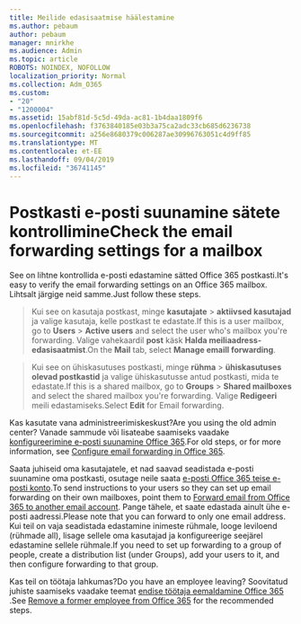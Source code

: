```yaml
---
title: Meilide edasisaatmise häälestamine
ms.author: pebaum
author: pebaum
manager: mnirkhe
ms.audience: Admin
ms.topic: article
ROBOTS: NOINDEX, NOFOLLOW
localization_priority: Normal
ms.collection: Adm_O365
ms.custom:
- "20"
- "1200004"
ms.assetid: 15abf81d-5c5d-49da-ac81-1b4daa1809f6
ms.openlocfilehash: f3763840185e03b3a75ca2adc33cb685d6236738
ms.sourcegitcommit: a256e8680379c006287ae30996763051c4d9ff85
ms.translationtype: MT
ms.contentlocale: et-EE
ms.lasthandoff: 09/04/2019
ms.locfileid: "36741145"
---
```

# <a name="check-the-email-forwarding-settings-for-a-mailbox"></a><span data-ttu-id="20c9a-102">Postkasti e-posti suunamine sätete kontrollimine</span><span class="sxs-lookup"><span data-stu-id="20c9a-102">Check the email forwarding settings for a mailbox</span></span>

<span data-ttu-id="20c9a-103">See on lihtne kontrollida e-posti edastamine sätted Office 365 postkasti.</span><span class="sxs-lookup"><span data-stu-id="20c9a-103">It's easy to verify the email forwarding settings on an Office 365 mailbox.</span></span> <span data-ttu-id="20c9a-104">Lihtsalt järgige neid samme.</span><span class="sxs-lookup"><span data-stu-id="20c9a-104">Just follow these steps.</span></span>
  
> <span data-ttu-id="20c9a-105">Kui see on kasutaja postkast, minge **kasutajate** \> **aktiivsed kasutajad** ja valige kasutaja, kelle postkast te edastate.</span><span class="sxs-lookup"><span data-stu-id="20c9a-105">If this is a user mailbox, go to **Users** \> **Active users** and select the user who's mailbox you're forwarding.</span></span> <span data-ttu-id="20c9a-106">Valige vahekaardil **post** käsk **Halda meiliaadress-edasisaatmist**.</span><span class="sxs-lookup"><span data-stu-id="20c9a-106">On the **Mail** tab, select **Manage emaill forwarding**.</span></span>
    
> <span data-ttu-id="20c9a-107">Kui see on ühiskasutuses postkasti, minge **rühma** \> **ühiskasutuses olevad postkastid** ja valige ühiskasutusse antud postkasti, mida te edastate.</span><span class="sxs-lookup"><span data-stu-id="20c9a-107">If this is a shared mailbox, go to **Groups** \> **Shared mailboxes** and select the shared mailbox you're forwarding.</span></span> <span data-ttu-id="20c9a-108">Valige **Redigeeri** meili edastamiseks.</span><span class="sxs-lookup"><span data-stu-id="20c9a-108">Select **Edit** for Email forwarding.</span></span>

<span data-ttu-id="20c9a-109">Kas kasutate vana administreerimiskeskust?</span><span class="sxs-lookup"><span data-stu-id="20c9a-109">Are you using the old admin center?</span></span> <span data-ttu-id="20c9a-110">Vanade sammude või lisateabe saamiseks vaadake [konfigureerimine e-posti suunamine Office 365](https://docs.microsoft.com/office365/admin/email/configure-email-forwarding).</span><span class="sxs-lookup"><span data-stu-id="20c9a-110">For old steps, or for more information, see [Configure email forwarding in Office 365](https://docs.microsoft.com/office365/admin/email/configure-email-forwarding).</span></span>
  
<span data-ttu-id="20c9a-111">Saata juhiseid oma kasutajatele, et nad saavad seadistada e-posti suunamine oma postkasti, osutage neile saata [e-posti Office 365 teise e-posti konto](https://support.office.com/article/Forward-email-from-Office-365-to-another-email-account-1ed4ee1e-74f8-4f53-a174-86b748ff6a0e).</span><span class="sxs-lookup"><span data-stu-id="20c9a-111">To send instructions to your users so they can set up email forwarding on their own mailboxes, point them to [Forward email from Office 365 to another email account](https://support.office.com/article/Forward-email-from-Office-365-to-another-email-account-1ed4ee1e-74f8-4f53-a174-86b748ff6a0e).</span></span> <span data-ttu-id="20c9a-112">Pange tähele, et saate edastada ainult ühe e-posti aadressi.</span><span class="sxs-lookup"><span data-stu-id="20c9a-112">Please note that you can forward to only one email address.</span></span> <span data-ttu-id="20c9a-113">Kui teil on vaja seadistada edastamine inimeste rühmale, looge leviloend (rühmade all), lisage sellele oma kasutajad ja konfigureerige seejärel edastamine sellele rühmale.</span><span class="sxs-lookup"><span data-stu-id="20c9a-113">If you need to set up forwarding to a group of people, create a distribution list (under Groups), add your users to it, and then configure forwarding to that group.</span></span>
  
<span data-ttu-id="20c9a-114">Kas teil on töötaja lahkumas?</span><span class="sxs-lookup"><span data-stu-id="20c9a-114">Do you have an employee leaving?</span></span> <span data-ttu-id="20c9a-115">Soovitatud juhiste saamiseks vaadake teemat [endise töötaja eemaldamine Office 365](https://docs.microsoft.com/office365/admin/add-users/remove-former-employee) .</span><span class="sxs-lookup"><span data-stu-id="20c9a-115">See [Remove a former employee from Office 365](https://docs.microsoft.com/office365/admin/add-users/remove-former-employee) for the recommended steps.</span></span>
  